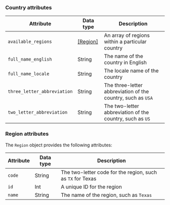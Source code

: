 ### Country attributes

Attribute | Data type | Description
--- | --- | ---
`available_regions` | [[Region]](#region-attributes) | An array of regions within a particular country
`full_name_english` | String | The name of the country in English
`full_name_locale` | String | The locale name of the country
`three_letter_abbreviation` | String | The three-letter abbreviation of the country, such as `USA`
`two_letter_abbreviation` | String | The two-letter abbreviation of the country, such as `US`

### Region attributes

The `Region` object provides the following attributes:

Attribute | Data type | Description
--- | --- | ---
`code` | String | The two-letter code for the region, such as `TX` for Texas
`id` | Int | A unique ID for the region
`name` | String | The name of the region, such as `Texas`
